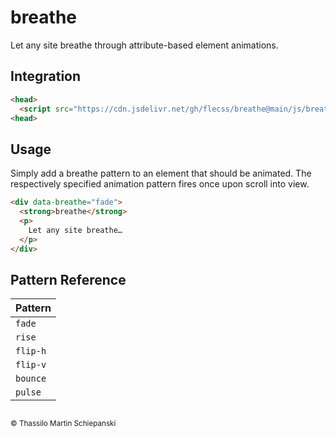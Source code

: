 # breathe

Let any site breathe through attribute-based element animations.

## Integration

``` html
<head>
  <script src="https://cdn.jsdelivr.net/gh/flecss/breathe@main/js/breathe.js"></script>
<head>
```

## Usage

Simply add a breathe pattern to an element that should be animated. The respectively specified animation pattern fires once upon scroll into view.

``` html
<div data-breathe="fade">
  <strong>breathe</strong>
  <p>
    Let any site breathe…
  </p>
</div>
```

## Pattern Reference

| Pattern |
| :- |
| `fade` |
| `rise` |
| `flip-h` |
| `flip-v` |
| `bounce` |
| `pulse` |

##

<sub>&copy; Thassilo Martin Schiepanski</sub>